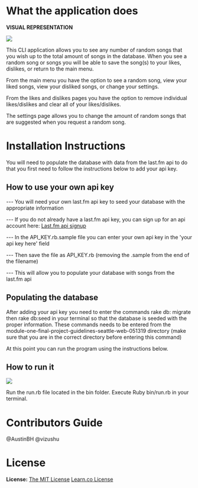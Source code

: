 # What the application does

**VISUAL REPRESENTATION**

![](https://media.giphy.com/media/NU8tcjnPaODTy/giphy.gif)

This CLI application allows you to see any number of random songs that you wish
up to the total amount of songs in the database. When you see a random song or
songs you will be able to save the song(s) to your likes, dislikes, or return to
the main menu.

From the main menu you have the option to see a random song, view your liked
songs, view your disliked songs, or change your settings.

From the likes and dislikes pages you have the option to remove individual
likes/dislikes and clear all of your likes/dislikes.

The settings page allows you to change the amount of random songs that are
suggested when you request a random song.

# Installation Instructions

You will need to populate the database with data from the last.fm api to do that
you first need to follow the instructions below to add your api key.

## How to use your own api key
 --- You will need your own last.fm api key to seed your database with the
 appropriate information

 --- If you do not already have a last.fm api key, you can sign up for an api
 account here: [Last.fm api signup](https://secure.last.fm/login?next=/api/account/create)

 --- In the API_KEY.rb.sample file you can enter your own api key in the
 'your api key here' field

 --- Then save the file as API_KEY.rb (removing the .sample from the end of the
   filename)

 --- This will allow you to populate your database with songs from the last.fm
 api

## Populating the database

After adding your api key you need to enter the commands rake db: migrate then rake db:seed in your
terminal so that the database is seeded with the proper information. These commands
needs to be entered from the module-one-final-project-guidelines-seattle-web-051319
directory (make sure that you are in the correct directory before entering this
command)

At this point you can run the program using the instructions below.

## How to run it

![](https://media.giphy.com/media/gQJyPqc6E4xoc/giphy.gif)

Run the run.rb file located in the bin folder. Execute Ruby bin/run.rb in your terminal.

# Contributors Guide

@AustinBH
@vizushu

# License
 
**License:** 
[The MIT License](https://github.com/miketierney/artii)
[Learn.co License](http://learn.co/content-license)
